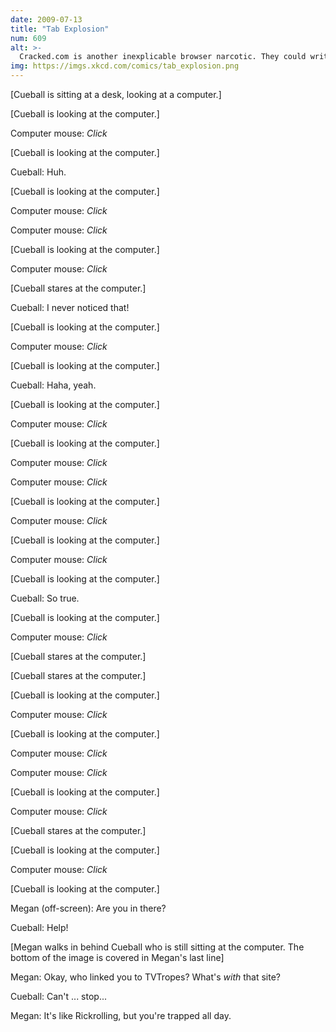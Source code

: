 ```yaml
---
date: 2009-07-13
title: "Tab Explosion"
num: 609
alt: >-
  Cracked.com is another inexplicable browser narcotic. They could write a list of '17 worst haircuts in the Ottoman Empire' and I'd still read through to the end, then click on all the links at the end.
img: https://imgs.xkcd.com/comics/tab_explosion.png
---
```

[Cueball is sitting at a desk, looking at a computer.]

[Cueball is looking at the computer.]

Computer mouse: *Click*

[Cueball is looking at the computer.]

Cueball: Huh.

[Cueball is looking at the computer.]

Computer mouse: *Click*

Computer mouse: *Click*

[Cueball is looking at the computer.]

Computer mouse: *Click*

[Cueball stares at the computer.]

Cueball: I never noticed that!

[Cueball is looking at the computer.]

Computer mouse: *Click*

[Cueball is looking at the computer.]

Cueball: Haha, yeah.

[Cueball is looking at the computer.]

Computer mouse: *Click*

[Cueball is looking at the computer.]

Computer mouse: *Click*

Computer mouse: *Click*

[Cueball is looking at the computer.]

Computer mouse: *Click*

[Cueball is looking at the computer.]

Computer mouse: *Click*

[Cueball is looking at the computer.]

Cueball: So true.

[Cueball is looking at the computer.]

Computer mouse: *Click*

[Cueball stares at the computer.]

[Cueball stares at the computer.]

[Cueball is looking at the computer.]

Computer mouse: *Click*

[Cueball is looking at the computer.]

Computer mouse: *Click*

Computer mouse: *Click*

[Cueball is looking at the computer.]

Computer mouse: *Click*

[Cueball stares at the computer.]

[Cueball is looking at the computer.]

Computer mouse: *Click*

[Cueball is looking at the computer.]

Megan (off-screen): Are you in there?

Cueball: Help!

[Megan walks in behind Cueball who is still sitting at the computer. The bottom of the image is covered in Megan's last line]

Megan: Okay, who linked you to TVTropes? What's *with* that site?

Cueball: Can't ... stop...

Megan: It's like Rickrolling, but you're trapped all day.